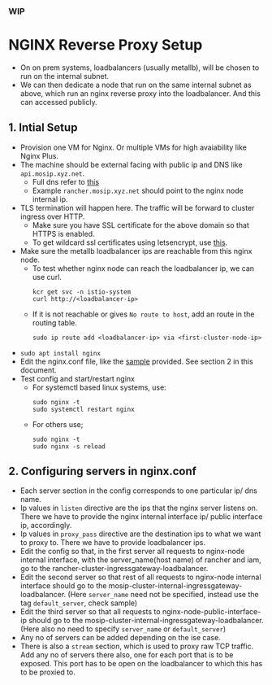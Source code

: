 ### WIP

# NGINX Reverse Proxy Setup

* On on prem systems, loadbalancers (usually metallb), will be chosen to run on the internal subnet.
* We can then dedicate a node that run on the same internal subnet as above, which run an nginx reverse proxy into the loadbalancer. And this can accessed publicly.

## 1. Intial Setup

* Provision one VM for Nginx. Or multiple VMs for high avaiability like Nginx Plus.
* The machine should be external facing with public ip and DNS like `api.mosip.xyz.net`.
  * Full dns refer to [this](../../global_configmap.yaml.sample)
  * Example `rancher.mosip.xyz.net` should point to the nginx node internal ip.
* TLS termination will happen here. The traffic will be forward to cluster ingress over HTTP.
  * Make sure you have SSL certificate for the above domain so that HTTPS is enabled.
  * To get wildcard ssl certificates using letsencrypt, use [this](../../../docs/wildcard-ssl-certs-letsencrypt.md).
* Make sure the metallb loadbalancer ips are reachable from this nginx node.
  * To test whether nginx node can reach the loadbalancer ip, we can use curl.
    ```
    kcr get svc -n istio-system
    curl http://<loadbalancer-ip>
    ```
  * If it is not reachable or gives `No route to host`, add an route in the routing table.
    ```
    sudo ip route add <loadbalancer-ip> via <first-cluster-node-ip>
    ```
* `sudo apt install nginx`
* Edit the nginx.conf file, like the [sample](./nginx.conf.sample) provided. See section 2 in this document.
* Test config and start/restart nginx
  * For systemctl based linux systems, use:
    ```
    sudo nginx -t
    sudo systemctl restart nginx
    ```
  * For others use;
    ```
    sudo nginx -t
    sudo nginx -s reload
    ```

## 2. Configuring servers in nginx.conf

* Each server section in the config corresponds to one particular ip/ dns name.
* Ip values in `listen` directive are the ips that the nginx server listens on. There we have to provide the nginx internal interface ip/ public interface ip, accordingly.
* Ip values in `proxy_pass` directive are the destination ips to what we want to proxy to. There we have to provide loadbalancer ips.
* Edit the config so that, in the first server all requests to nginx-node internal interface, with the server_name(host name) of rancher and iam, go to the rancher-cluster-ingressgateway-loadbalancer.
* Edit the second server so that rest of all requests to nginx-node internal interface should go to the mosip-cluster-internal-ingressgateway-loadbalancer. (Here `server_name` need not be specified, instead use the tag `default_server`, check sample)
* Edit the third server so that all requests to nginx-node-public-interface-ip should go to the mosip-cluster-internal-ingressgateway-loadbalancer. (Here also no need to specify `server_name` or `default_server`)
* Any no of servers can be added depending on the ise case.
* There is also a `stream` section, which is used to proxy raw TCP traffic. Add any no of servers there also, one for each port that is to be exposed. This port has to be open on the loadbalancer to which this has to be proxied to.
